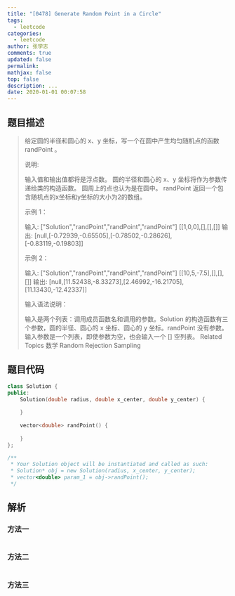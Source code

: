 ```yaml
---
title: "[0478] Generate Random Point in a Circle"
tags:
  - leetcode
categories:
  - leetcode
author: 张学志
comments: true
updated: false
permalink:
mathjax: false
top: false
description: ...
date: 2020-01-01 00:07:58
---
```


## 题目描述

> 给定圆的半径和圆心的 x、y 坐标，写一个在圆中产生均匀随机点的函数 randPoint 。 
> 
> 说明: 
> 
> 
> 输入值和输出值都将是浮点数。 
> 圆的半径和圆心的 x、y 坐标将作为参数传递给类的构造函数。 
> 圆周上的点也认为是在圆中。 
> randPoint 返回一个包含随机点的x坐标和y坐标的大小为2的数组。 
> 
> 
> 示例 1： 
> 
> 
> 输入: 
> ["Solution","randPoint","randPoint","randPoint"]
> [[1,0,0],[],[],[]]
> 输出: [null,[-0.72939,-0.65505],[-0.78502,-0.28626],[-0.83119,-0.19803]]
> 
> 
> 示例 2： 
> 
> 
> 输入: 
> ["Solution","randPoint","randPoint","randPoint"]
> [[10,5,-7.5],[],[],[]]
> 输出: [null,[11.52438,-8.33273],[2.46992,-16.21705],[11.13430,-12.42337]] 
> 
> 输入语法说明： 
> 
> 输入是两个列表：调用成员函数名和调用的参数。Solution 的构造函数有三个参数，圆的半径、圆心的 x 坐标、圆心的 y 坐标。randPoint 没有参数。输入参数是一个列表，即使参数为空，也会输入一个 [] 空列表。 
> Related Topics 数学 Random Rejection Sampling

## 题目代码

```cpp
class Solution {
public:
    Solution(double radius, double x_center, double y_center) {
        
    }
    
    vector<double> randPoint() {
        
    }
};

/**
 * Your Solution object will be instantiated and called as such:
 * Solution* obj = new Solution(radius, x_center, y_center);
 * vector<double> param_1 = obj->randPoint();
 */
```

## 解析

### 方法一

```cpp

```

### 方法二

```cpp

```

### 方法三

```cpp

```

